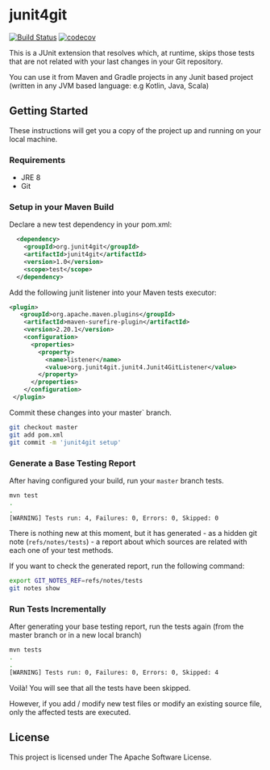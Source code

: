 junit4git
=========
[![Build Status](https://travis-ci.org/rpau/smart-testing.svg?branch=master)](https://travis-ci.org/rpau/smart-testing)
[![codecov](https://codecov.io/gh/rpau/smart-testing/branch/master/graph/badge.svg)](https://codecov.io/gh/rpau/smart-testing)

This is a JUnit extension that resolves which, at runtime,
skips those tests that are not related with your last changes in your
Git repository.

You can use it from Maven and Gradle projects in any Junit based
project (written in any JVM based language: e.g Kotlin, Java, Scala)

## Getting Started
These instructions will get you a copy of the project up and running on your local machine.

### Requirements

- JRE 8
- Git

### Setup in your Maven Build

Declare a new test dependency in your pom.xml:
```xml
  <dependency>
    <groupId>org.junit4git</groupId>
    <artifactId>junit4git</artifactId>
    <version>1.0</version>
    <scope>test</scope>
  </dependency>
```
Add the following junit listener into your Maven tests executor:

 ```xml
 <plugin>
    <groupId>org.apache.maven.plugins</groupId>
     <artifactId>maven-surefire-plugin</artifactId>
     <version>2.20.1</version>
     <configuration>
       <properties>
         <property>
           <name>listener</name>
           <value>org.junit4git.junit4.Junit4GitListener</value>
         </property>
       </properties>
     </configuration>
  </plugin>
 ```

Commit these changes into your master` branch.

```bash
git checkout master
git add pom.xml
git commit -m 'junit4git setup'
```
### Generate a Base Testing Report

After having configured your build, run your `master` branch tests. 

```bash
mvn test
.
.
[WARNING] Tests run: 4, Failures: 0, Errors: 0, Skipped: 0
```
There is nothing new at this moment, but it has generated - as a hidden git note 
(`refs/notes/tests`) - a report about which sources are related with each one of your test methods.

If you want to check the generated report, run the following command:

```bash
export GIT_NOTES_REF=refs/notes/tests
git notes show
```

### Run Tests Incrementally

After generating your base testing report, run the tests again (from the master branch or in a new local branch)

```bash
mvn tests
.
.
[WARNING] Tests run: 0, Failures: 0, Errors: 0, Skipped: 4
```

Voilà! You will see that all the tests have been skipped. 

However, if you add / modify 
new test files or modify an existing source file, only the affected tests are executed.

## License

This project is licensed under The Apache Software License.
